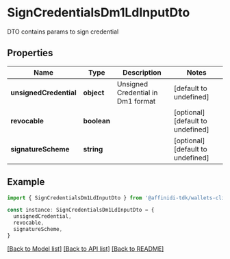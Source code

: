 # SignCredentialsDm1LdInputDto

DTO contains params to sign credential

## Properties

| Name                   | Type        | Description                       | Notes                             |
| ---------------------- | ----------- | --------------------------------- | --------------------------------- |
| **unsignedCredential** | **object**  | Unsigned Credential in Dm1 format | [default to undefined]            |
| **revocable**          | **boolean** |                                   | [optional] [default to undefined] |
| **signatureScheme**    | **string**  |                                   | [optional] [default to undefined] |

## Example

```typescript
import { SignCredentialsDm1LdInputDto } from '@affinidi-tdk/wallets-client'

const instance: SignCredentialsDm1LdInputDto = {
  unsignedCredential,
  revocable,
  signatureScheme,
}
```

[[Back to Model list]](../README.md#documentation-for-models) [[Back to API list]](../README.md#documentation-for-api-endpoints) [[Back to README]](../README.md)

